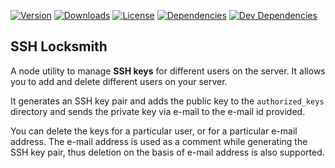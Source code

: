 <a href="https://www.npmjs.com/package/ssh-locksmith"><img src="https://img.shields.io/npm/v/ssh-locksmith.svg" alt="Version"></a>
<a href="https://www.npmjs.com/package/ssh-locksmith"><img src="https://img.shields.io/npm/dm/ssh-locksmith.svg" alt="Downloads"></a>
<a href="https://www.npmjs.com/package/ssh-locksmith"><img src="https://img.shields.io/npm/l/ssh-locksmith.svg" alt="License"></a>
<a href="https://david-dm.org/smartprix/ssh-locksmith"><img src="https://david-dm.org/smartprix/ssh-locksmith/status.svg" alt="Dependencies"></a>
<a href="https://david-dm.org/smartprix/ssh-locksmith?type=dev"><img src="https://david-dm.org/smartprix/ssh-locksmith/dev-status.svg" alt="Dev Dependencies"></a>


## SSH Locksmith
A node utility to manage **SSH keys** for different users on the server. It allows you to add and delete different users on your server.

It generates an SSH key pair and adds the public key to the `authorized_keys` directory and sends the private key via e-mail to the e-mail id provided.

You can delete the keys for a particular user, or for a particular e-mail address. The e-mail address is used as a comment while generating the SSH key pair, thus deletion on the basis of e-mail address is also supported.